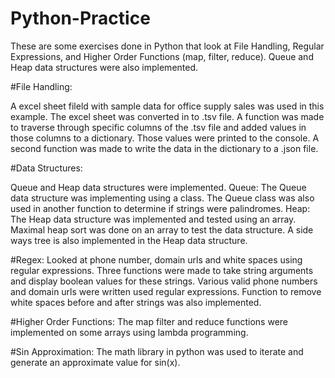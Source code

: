 # Python-Practice

These are some exercises done in Python that look at File Handling, Regular Expressions, and Higher Order Functions (map, filter, reduce). Queue and Heap data structures were also implemented.

#File Handling:

A excel sheet fileld with sample data for office supply sales was used in this example. The excel sheet was converted in to .tsv file.
A function was made to traverse through specific columns of the .tsv file and added values in those columns to a dictionary. Those values were printed to the console.
A second function was made to write the data in the dictionary to a .json file. 

#Data Structures:

Queue and Heap data structures were implemented. 
Queue:
The Queue data structure was implementing using a class. The Queue class was also used in another function to determine if strings were palindromes.
Heap:
The Heap data structure was implemented and tested using an array. Maximal heap sort was done on an array to test the data structure.
A side ways tree is also implemented in the Heap data structure. 

#Regex:
Looked at phone number, domain urls and white spaces using regular expressions. Three functions were made to take string arguments and display boolean values
for these strings. Various valid phone numbers and domain urls were written used regular expressions. Function to remove white spaces before and after strings was also implemented.

#Higher Order Functions:
The map filter and reduce functions were implemented on some arrays using lambda programming. 

#Sin Approximation: 
The math library in python was used to iterate and generate an approximate value for sin(x). 

